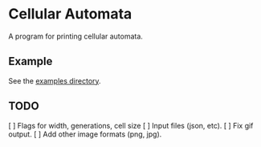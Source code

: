 # Cellular Automata

A program for printing cellular automata.

## Example

See the [examples directory](example/example.go).

## TODO

[ ] Flags for width, generations, cell size
[ ] Input files (json, etc).
[ ] Fix gif output.
[ ] Add other image formats (png, jpg).